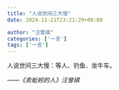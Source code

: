 ```yaml
---
title: "人说世间三大慢"
date: 2024-11-21T23:21:29+08:00

author: "汪曾祺"
categories: ['一言']
tags: ['一言']
---
```


人说世间三大慢：等人、钓鱼、坐牛车。

*——《卖蚯蚓的人》汪曾祺*
